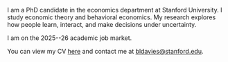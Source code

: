 I am a PhD candidate in the economics department at Stanford University.
I study economic theory and behavioral economics.
My research explores how people learn, interact, and make decisions under uncertainty.

I am on the 2025--26 academic job market.

You can view my CV <a href="/cv.pdf" target="_blank>">here</a> and contact me at bldavies@stanford.edu.
